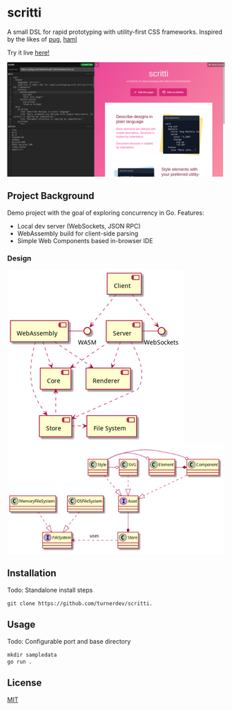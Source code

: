 # scritti

A small DSL for rapid prototyping with utility-first CSS frameworks. Inspired by the likes of [pug](https://pugjs.org), [haml](https://haml.info/)

Try it live [here!]()

![test](./docs/screenshot.png)

## Project Background
Demo project with the goal of exploring concurrency in Go. Features:

* Local dev server (WebSockets, JSON RPC)
* WebAssembly build for client-side parsing
* Simple Web Components based in-browser IDE

### Design
![Component Diagram](./docs/components.png)
![Class Diagram](./docs/classes.png)

## Installation
Todo: Standalone install steps

```
git clone https://github.com/turnerdev/scritti.
```

## Usage
Todo: Configurable port and base directory

```
mkdir sampledata
go run .
```

## License
[MIT](https://choosealicense.com/licenses/mit/)